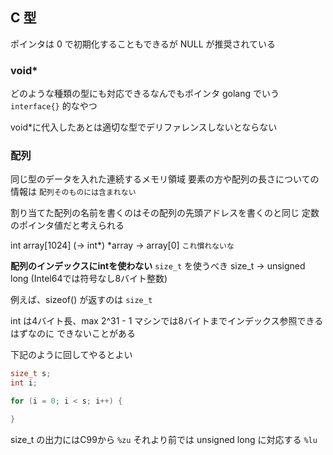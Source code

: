 ## C 型

ポインタは 0 で初期化することもできるが
NULL が推奨されている

### void\*

どのような種類の型にも対応できるなんでもポインタ
golang でいう `interface{}` 的なやつ

void*に代入したあとは適切な型でデリファレンスしないとならない

### 配列

同じ型のデータを入れた連続するメモリ領域
要素の方や配列の長さについての情報は
`配列そのものには含まれない`

割り当てた配列の名前を書くのはその配列の先頭アドレスを書くのと同じ
定数のポインタ値だと考えられる

int array[1024] (-> int*)
*array -> array[0] `これ慣れないな`

**配列のインデックスにintを使わない**
`size_t` を使うべき
size_t -> unsigned long (Intel64では符号なし8バイト整数)

例えば、sizeof() が返すのは `size_t`

int は4バイト長、max 2^31 - 1
マシンでは8バイトまでインデックス参照できるはずなのに
できないことがある

下記のように回してやるとよい

```c
size_t s;
int i;

for (i = 0; i < s; i++) {

}
```

size_t の出力にはC99から `%zu`
それより前では unsigned long に対応する `%lu`